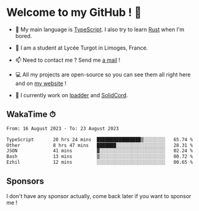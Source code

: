 # Welcome to my GitHub ! 🌃

- 🔭 My main language is [TypeScript](https://www.typescriptlang.org/). I also try to learn [Rust](https://www.rust-lang.org/) when I'm bored. 

- 🌱 I am a student at Lycée Turgot in Limoges, France.

- 📫 Need to contact me ? Send me <a href="mailto:mikkel@milescode.dev">a mail</a> !

- 💻 All my projects are open-source so you can see them all right here and on <a href="https://www.vexcited.ml">my website</a> !

- 👀 I currently work on [lpadder](https://github.com/Vexcited/lpadder) and [SolidCord](https://github.com/Vexcited/SolidCord).

## WakaTime ⏱

<!--START_SECTION:waka-->

```txt
From: 16 August 2023 - To: 23 August 2023

TypeScript       20 hrs 24 mins  ████████████████▒░░░░░░░░   65.74 %
Other            8 hrs 47 mins   ███████░░░░░░░░░░░░░░░░░░   28.31 %
JSON             41 mins         ▓░░░░░░░░░░░░░░░░░░░░░░░░   02.24 %
Bash             13 mins         ▒░░░░░░░░░░░░░░░░░░░░░░░░   00.72 %
Ezhil            12 mins         ░░░░░░░░░░░░░░░░░░░░░░░░░   00.65 %
```

<!--END_SECTION:waka-->

## Sponsors

I don't have any sponsor actually, come back later if you want to sponsor me !
